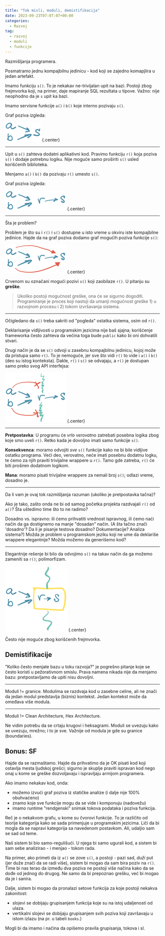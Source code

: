 ```yaml
---
title: "Tok misli, moduli, demistifikacija"
date: 2023-09-23T07:07:07+00:00
categories:
  - Razvoj
tag:
  - razvoj
  - moduli
  - funkcije
---
```


Razmišljanja programera.

<!--more-->

Posmatramo jednu kompajbilnu jedinicu - kod koji se zajedno komapjlira u jedan artefakt.

Imamo funkciju `s()`. To je nekakav ne-trivijalan upit na bazi. Postoji zbog frejmvorka koji, na primer, daje mapiranje SQL rezultata u tipove. Važno: nije neophodno da je `s` upit ka bazi.

Imamo servisne funkcije `a()` i `b()` koje interno pozivaju `s()`.

Graf poziva izgleda:

![](a.png)
{.center}

----

Upit u `s()` zahteva dodatni aplikativni kod. Pravimo funkciju `r()` koja poziva `s()` i dodaje potrebnu logiku. Nije moguće samo proširiti `s()` usled korišćenih biblioteka.

Menjamo `a()` i `b()` da pozivaju `r()` umesto `s()`.

Graf poziva izgleda:

![](b.png)
{.center}

---- 

Šta je problem?

Problem je što su i `r()` i `s()` dostupne u isto vreme u okviru iste kompajbilne jedinice. Hajde da na graf poziva dodamo graf mogućih poziva funkcije `s()`:

![](c.png)
{.center}

Crvenom su označani mogući pozivi `s()` koji zaobilaze `r()`. U pitanju su **greške**.

> Ukoliko postoji mogućnost greške, ona će se sigurno dogoditi. Programiranje je proces koji nastoji da umanji mogućnost greške 1) u razvojnom procesu i 2) tokom izvršavanja sistema.

----

Očigledano da `s()` treba sakriti od "pogleda" ostatka sistema, osim od `r()`.

Deklarisanje vidljivosti u programskim jezicima nije baš sjajna; korišćenje frameworka često zahteva da većina toga bude `public` kako bi oni dohvatili stvari.

Drugi način je da se `s()` odvoji u zasebnu kompajbilnu jedinicu, kojoj može da pristupa samo `r()`. To je nemoguće, jer sve što vidi `r()` to vide i `a()` i `b()` (deo su istog konteksta). Dakle, `r()` i `s()` se odvajaju, a `r()` je dostupan samo preko svog API interfejsa:

![](d.png)
{.center}

----

**Pretpostavka**: U programu će _vrlo verovatno_ zatrebati posebna logika zbog koje smo uveli `r()`. Retko kada je dovoljno imati samo funkcije `s()`.

**Konsekvenca**: moramo odvojiti _sve_ `s()` funkcije kako ne bi bile vidljive ostatku programa. Veći deo, verovatno, neće imati posebnu dodatnu logku, te ćemo za njih praviti trivijalne wrappere u `r()`. Tamo gde zatreba, `r()` će biti proširen dodatnom logikom.

**Mana**: moramo pisati trivijalne wrappere za nemali broj `s()`; odlazi vreme, dosadno je.

----

Da li vam je ovaj tok razmišljanja razuman (ukoliko je pretpostavka tačna)?

Ako je tako, zašto onda ne bi od samog početka projekta  razdvajali `r()` od `a()`? Šta uštedimo time što to ne radimo?

Dosadno vs. ispravno: ili ćemo prihvatiti vrednost ispravnog, ili ćemo naći način da ga dostignemo na manje "dosadan" način. (A šta tačno znači 'dosadno'? Da li je pisanje testova dosadno? Dokumentacije? Analiza sistema?) Možda je problem u programskom jeziku koji ne ume da deklariše wrappere elegantnije? Možda možemo da generišemo kod?

----

Elegantnije rešenje bi bilo da odvojimo `s()` na takav način da ga možemo zameniti sa `r()`; polimorfizam.

![](e.png)
{.center}

Često nije moguće zbog korišćenih frejmvorka.

## Demistifikacije

"Koliko često menjate bazu u toku razvoja?" je pogrešno pitanje koje se često koristi u pežorativnom smislu. Prava namena nikada nije da menjamo bazu: pretpostavljamo da upiti nisu dovoljni.

----

Moduli != granice. Modulima se razdvaja kod u zasebne celine, ali ne znači da jedan modul predstavlja (biznis) kontekst. Jedan kontekst može da omeđava više modula.

---- 

Moduli != Clean Architecture, Hex Architecture.

Ne vidim potrebu da se crtaju krugovi i heksagrami. Moduli se uvezuju kako se uvezuju, mrežno; i to je sve. Važnije od modula je gde su granice (boundaries).

## Bonus: SF

Hajde da se razmaštamo. Hajde da prihvatimo da je OK pisati kod koji ostavlja mesta ljudskoj grešci; sigurno je skuplje praviti ispravan kod nego onaj u kome se greške dozvoljavaju i ispravljaju armijom programera.

Ako imamo nekakav kod, onda:

+ možemo izvući graf poziva iz statičke analize (i dalje nije 100% obuhvaćeno)
+ znamo koje sve funkcije mogu da se vide i komponuju (nadovežu)
+ imamo runtime "rendgenski" snimak tokova podataka i poziva funkcija.

Reč je o nekakvom grafu, u kome su čvorovi funkcije. To je različito od teorije kategorija kako se sada primenjuje u programskim jezicima. Liči da bi mogla da se napravi kategorija sa navedenom postavkom. Ali, udaljio sam se sad od teme.

Naš sistem bi bio samo-regulišući. U njega bi samo ugurali kod, a sistem bi sam sebe analizirao - i menjao - tokom rada.

Na primer, ako primeti da iz `a()` se zove `s()`, a postoji - pazi sad, _duži_ put (jer duže znači da se radi više), sistem bi mogao da sam bira poziv na `r()`. Time bi nas terao da između dva poziva ne postoji više načina kako da se dođe od jednog do drugog. Ne samo da bi prepoznao grešku, već bi mogao da je i sanira.

Dalje, sistem bi mogao da pronalazi setove funkcija za koje postoji nekakva zakonitost:

+ slojevi se dobijaju grupisanjem funkcija koje su na istoj udaljenosti od ulaza.
+ vertikalni slojevi se dobijaju grupisanjem svih poziva koji završavaju u istom izlazu (na pr. u tabeli `books`.)

Mogli bi da imamo i načina da opišemo pravila grupisanja, tokova i sl.